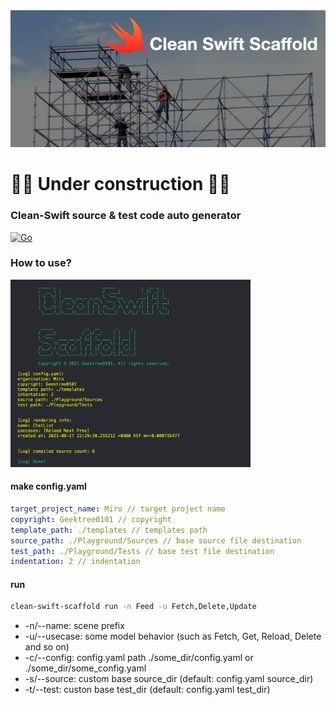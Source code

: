 <img src="https://github.com/GeekTree0101/clean-swift-scaffold/blob/develop/logo.png" />

# 👷‍♀️ Under construction 👨‍🔧 #

### Clean-Swift source & test code auto generator

[![Go](https://github.com/GeekTree0101/clean-swift-scaffold/actions/workflows/go.yml/badge.svg?branch=develop)](https://github.com/GeekTree0101/clean-swift-scaffold/actions/workflows/go.yml)


### How to use?

<img height=300pt src="https://github.com/GeekTree0101/clean-swift-scaffold/blob/develop/res/example.png" />

#### make config.yaml
```yaml
target_project_name: Miro // target project name
copyright: Geektree0101 // copyright
template_path: ./templates // templates path
source_path: ./Playground/Sources // base source file destination
test_path: ./Playground/Tests // base test file destination
indentation: 2 // indentation
```

#### run 
```sh
clean-swift-scaffold run -n Feed -u Fetch,Delete,Update
```
- -n/--name: scene prefix
- -u/--usecase: some model behavior (such as Fetch, Get, Reload, Delete and so on)
- -c/--config: config.yaml path ./some_dir/config.yaml or ./some_dir/some_config.yaml
- -s/--source: custom base source_dir (default: config.yaml source_dir)
- -t/--test: custon base test_dir (default: config.yaml test_dir)
